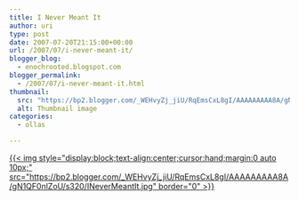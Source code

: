 ```yaml
---
title: I Never Meant It
author: uri
type: post
date: 2007-07-20T21:15:00+00:00
url: /2007/07/i-never-meant-it/
blogger_blog:
  - enochrooted.blogspot.com
blogger_permalink:
  - /2007/07/i-never-meant-it.html
thumbnail:
  src: "https://bp2.blogger.com/_WEHvyZj_jiU/RqEmsCxL8gI/AAAAAAAAA8A/gN1QF0nlZoU/s320/INeverMeantIt.jpg"
  alt: Thumbnail image
categories:
  - ollas

---
```

[{{< img style="display:block;text-align:center;cursor:hand;margin:0 auto 10px;" src="https://bp2.blogger.com/_WEHvyZj_jiU/RqEmsCxL8gI/AAAAAAAAA8A/gN1QF0nlZoU/s320/INeverMeantIt.jpg" border="0" >}}][1]

 [1]: https://bp2.blogger.com/_WEHvyZj_jiU/RqEmsCxL8gI/AAAAAAAAA8A/gN1QF0nlZoU/s1600-h/INeverMeantIt.jpg